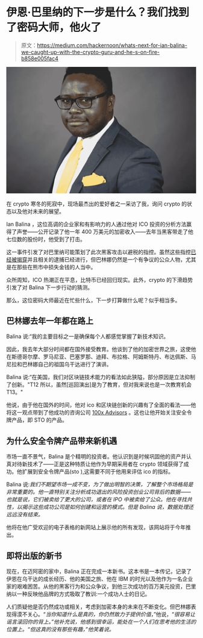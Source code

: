 # 伊恩·巴里纳的下一步是什么？我们找到了密码大师，他火了

> 原文：<https://medium.com/hackernoon/whats-next-for-ian-balina-we-caught-up-with-the-crypto-guru-and-he-s-on-fire-b858e005fac4>

![](img/2d60db666c55f1ee88b2506564f4bbcd.png)

在 crypto 寒冬的死寂中，现场最杰出的爱好者之一采访了我，询问 crypto 的状态以及他对未来的展望。

Ian Balina ，这位高调的企业家和有影响力的人通过他对 ICO 投资的分析方法赢得了声誉——公开记录了他一年 400 万美元的加密收入——去年当黑客带走了他七位数的股份时，他受到了打击。

这一事件引发了对巴里纳可能策划了此次黑客攻击以避税的指控。虽然这些指控[已经被揭穿](https://blockexplorer.com/news/biggest-cryptocurrency-hacks-2018/)并且相关的逮捕已经进行，但巴林娜仍然是一个有争议的公众人物，尤其是在那些在熊市中损失金钱的人当中。

众所周知，ICO 热潮正在平息，比特币已经回归现实。此外，crypto 的下滑趋势引发了对 Balina 下一步行动的猜测。

那么，这位密码大师最近在忙些什么，下一步打算做什么呢？似乎相当多。

## **巴林娜去年一年都在路上**

Balina 说:“我的主要目标之一是确保每个人都感觉掌握了新技术知识。

因此，我去年大部分时间都在国外接受教育。他谈到了他的加密世界之旅，这使他在斯德哥尔摩、罗马尼亚、巴塞罗那、迪拜、布拉格、阿姆斯特丹、布达佩斯、马尼拉和巴林娜自己的祖国乌干达进行了演讲。

Balina 说:“在美国，我们对区块链技术能力的看法如此狭隘，部分原因是立法抑制了创新。"T12 所以，虽然[巡回演出]是为了教育，但对我来说也是一次教育机会 T13。"

他说，由于他在国外的时间，他对 ico 和区块链创新的兴趣有了全面的看法——他将这一观点带到了他成功的咨询公司 [100x Advisors](https://100xadvisors.com/) 。这也让他开始关注安全令牌产品，即 STO 的产品。

## **为什么安全令牌产品带来新机遇**

市场一直不景气，Balina 是个精明的投资者。他认识到是时候巩固他的资产并认真对待新技术了——正是这种特质让他作为早期采用者在 crypto 领域获得了成功。他扩展到安全令牌产品(sto ),这需要不同于他用来评估 ico 的指标。

Balina 说:*我们不期望市场一成不变，为了做出明智的决策，了解整个市场格局是非常重要的。他一直特别关注分析成功退出的风险投资创业公司背后的数据——也就是说，它们被卖给了更大的公司，或者在 IPO 中被卖给了公众。他在寻找共性，以揭示这些成功公司是如何创建和运营的模式。但是 Balina 说，数据处理还远远没有结束。*

他将在他广受欢迎的电子表格的新网站上展示他的所有发现，该网站将于今年推出。

## **即将出版的新书**

现在，在迈阿密的家中，Balina 正在完成一本新书。这本书是一本传记，记录了伊恩在乌干达的成长经历、他的美国之旅、他在 IBM 的时光以及他作为一名企业家的艰难困苦。从他的黑客行为和公众争议，到他三次成功的百万美元投资，巴里纳以一种反映他品牌的方式吸取了教训:一个成功人士的日记。

人们质疑他是否仍然成功或相关，考虑到加密本身的未来在不断变化。但巴林娜表现得漠不关心。“*当你知道什么是真的，你仍然致力于提供价值*，”他说，“*很容易让谣言滚回你的背上。”他补充说，他感到很幸运，能处在一个人们在思考他的生活的位置上。“但这真的没有那些有趣，”他笑着说。*